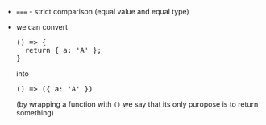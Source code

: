 + `===` - strict comparison (equal value and equal type)

+ we can convert
  <pre>
  () => {
    return { a: 'A' }; 
  }
  </pre> 
  into
  <pre>
  () => ({ a: 'A' })
  </pre>
  (by wrapping a function with `()` we say that its only puropose is to return something)